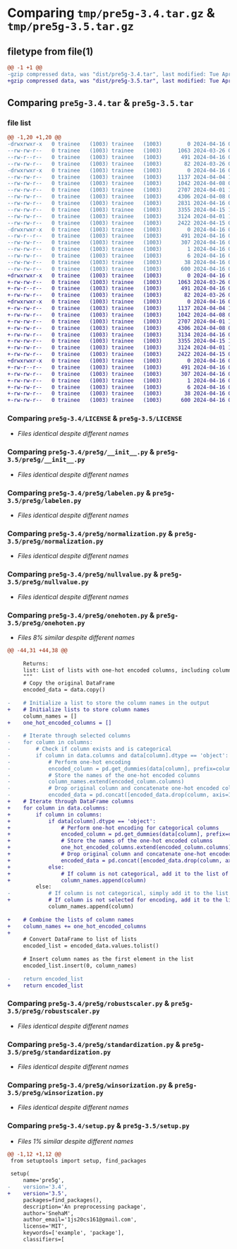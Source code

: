 # Comparing `tmp/pre5g-3.4.tar.gz` & `tmp/pre5g-3.5.tar.gz`

## filetype from file(1)

```diff
@@ -1 +1 @@
-gzip compressed data, was "dist/pre5g-3.4.tar", last modified: Tue Apr 16 04:11:59 2024, max compression
+gzip compressed data, was "dist/pre5g-3.5.tar", last modified: Tue Apr 16 04:30:06 2024, max compression
```

## Comparing `pre5g-3.4.tar` & `pre5g-3.5.tar`

### file list

```diff
@@ -1,20 +1,20 @@
-drwxrwxr-x   0 trainee   (1003) trainee   (1003)        0 2024-04-16 04:11:59.090962 pre5g-3.4/
--rw-rw-r--   0 trainee   (1003) trainee   (1003)     1063 2024-03-26 07:38:31.000000 pre5g-3.4/LICENSE
--rw-r--r--   0 trainee   (1003) trainee   (1003)      491 2024-04-16 04:11:59.089962 pre5g-3.4/PKG-INFO
--rw-rw-r--   0 trainee   (1003) trainee   (1003)       82 2024-03-26 07:39:06.000000 pre5g-3.4/README.md
-drwxrwxr-x   0 trainee   (1003) trainee   (1003)        0 2024-04-16 04:11:59.088962 pre5g-3.4/pre5g/
--rw-rw-r--   0 trainee   (1003) trainee   (1003)     1137 2024-04-04 11:14:45.000000 pre5g-3.4/pre5g/__init__.py
--rw-rw-r--   0 trainee   (1003) trainee   (1003)     1042 2024-04-08 06:54:23.000000 pre5g-3.4/pre5g/labelen.py
--rw-rw-r--   0 trainee   (1003) trainee   (1003)     2707 2024-04-01 11:33:46.000000 pre5g-3.4/pre5g/normalization.py
--rw-rw-r--   0 trainee   (1003) trainee   (1003)     4306 2024-04-08 09:30:56.000000 pre5g-3.4/pre5g/nullvalue.py
--rw-rw-r--   0 trainee   (1003) trainee   (1003)     2831 2024-04-16 04:07:05.000000 pre5g-3.4/pre5g/onehoten.py
--rw-rw-r--   0 trainee   (1003) trainee   (1003)     3355 2024-04-15 10:02:56.000000 pre5g-3.4/pre5g/robustscaler.py
--rw-rw-r--   0 trainee   (1003) trainee   (1003)     3124 2024-04-01 11:39:06.000000 pre5g-3.4/pre5g/standardization.py
--rw-rw-r--   0 trainee   (1003) trainee   (1003)     2422 2024-04-15 07:20:59.000000 pre5g-3.4/pre5g/winsorization.py
-drwxrwxr-x   0 trainee   (1003) trainee   (1003)        0 2024-04-16 04:11:59.089962 pre5g-3.4/pre5g.egg-info/
--rw-r--r--   0 trainee   (1003) trainee   (1003)      491 2024-04-16 04:11:59.000000 pre5g-3.4/pre5g.egg-info/PKG-INFO
--rw-rw-r--   0 trainee   (1003) trainee   (1003)      307 2024-04-16 04:11:59.000000 pre5g-3.4/pre5g.egg-info/SOURCES.txt
--rw-rw-r--   0 trainee   (1003) trainee   (1003)        1 2024-04-16 04:11:59.000000 pre5g-3.4/pre5g.egg-info/dependency_links.txt
--rw-rw-r--   0 trainee   (1003) trainee   (1003)        6 2024-04-16 04:11:59.000000 pre5g-3.4/pre5g.egg-info/top_level.txt
--rw-rw-r--   0 trainee   (1003) trainee   (1003)       38 2024-04-16 04:11:59.090962 pre5g-3.4/setup.cfg
--rw-rw-r--   0 trainee   (1003) trainee   (1003)      600 2024-04-16 04:11:54.000000 pre5g-3.4/setup.py
+drwxrwxr-x   0 trainee   (1003) trainee   (1003)        0 2024-04-16 04:30:06.575567 pre5g-3.5/
+-rw-rw-r--   0 trainee   (1003) trainee   (1003)     1063 2024-03-26 07:38:31.000000 pre5g-3.5/LICENSE
+-rw-r--r--   0 trainee   (1003) trainee   (1003)      491 2024-04-16 04:30:06.574567 pre5g-3.5/PKG-INFO
+-rw-rw-r--   0 trainee   (1003) trainee   (1003)       82 2024-03-26 07:39:06.000000 pre5g-3.5/README.md
+drwxrwxr-x   0 trainee   (1003) trainee   (1003)        0 2024-04-16 04:30:06.573567 pre5g-3.5/pre5g/
+-rw-rw-r--   0 trainee   (1003) trainee   (1003)     1137 2024-04-04 11:14:45.000000 pre5g-3.5/pre5g/__init__.py
+-rw-rw-r--   0 trainee   (1003) trainee   (1003)     1042 2024-04-08 06:54:23.000000 pre5g-3.5/pre5g/labelen.py
+-rw-rw-r--   0 trainee   (1003) trainee   (1003)     2707 2024-04-01 11:33:46.000000 pre5g-3.5/pre5g/normalization.py
+-rw-rw-r--   0 trainee   (1003) trainee   (1003)     4306 2024-04-08 09:30:56.000000 pre5g-3.5/pre5g/nullvalue.py
+-rw-rw-r--   0 trainee   (1003) trainee   (1003)     3134 2024-04-16 04:29:45.000000 pre5g-3.5/pre5g/onehoten.py
+-rw-rw-r--   0 trainee   (1003) trainee   (1003)     3355 2024-04-15 10:02:56.000000 pre5g-3.5/pre5g/robustscaler.py
+-rw-rw-r--   0 trainee   (1003) trainee   (1003)     3124 2024-04-01 11:39:06.000000 pre5g-3.5/pre5g/standardization.py
+-rw-rw-r--   0 trainee   (1003) trainee   (1003)     2422 2024-04-15 07:20:59.000000 pre5g-3.5/pre5g/winsorization.py
+drwxrwxr-x   0 trainee   (1003) trainee   (1003)        0 2024-04-16 04:30:06.574567 pre5g-3.5/pre5g.egg-info/
+-rw-r--r--   0 trainee   (1003) trainee   (1003)      491 2024-04-16 04:30:06.000000 pre5g-3.5/pre5g.egg-info/PKG-INFO
+-rw-rw-r--   0 trainee   (1003) trainee   (1003)      307 2024-04-16 04:30:06.000000 pre5g-3.5/pre5g.egg-info/SOURCES.txt
+-rw-rw-r--   0 trainee   (1003) trainee   (1003)        1 2024-04-16 04:30:06.000000 pre5g-3.5/pre5g.egg-info/dependency_links.txt
+-rw-rw-r--   0 trainee   (1003) trainee   (1003)        6 2024-04-16 04:30:06.000000 pre5g-3.5/pre5g.egg-info/top_level.txt
+-rw-rw-r--   0 trainee   (1003) trainee   (1003)       38 2024-04-16 04:30:06.575567 pre5g-3.5/setup.cfg
+-rw-rw-r--   0 trainee   (1003) trainee   (1003)      600 2024-04-16 04:29:51.000000 pre5g-3.5/setup.py
```

### Comparing `pre5g-3.4/LICENSE` & `pre5g-3.5/LICENSE`

 * *Files identical despite different names*

### Comparing `pre5g-3.4/pre5g/__init__.py` & `pre5g-3.5/pre5g/__init__.py`

 * *Files identical despite different names*

### Comparing `pre5g-3.4/pre5g/labelen.py` & `pre5g-3.5/pre5g/labelen.py`

 * *Files identical despite different names*

### Comparing `pre5g-3.4/pre5g/normalization.py` & `pre5g-3.5/pre5g/normalization.py`

 * *Files identical despite different names*

### Comparing `pre5g-3.4/pre5g/nullvalue.py` & `pre5g-3.5/pre5g/nullvalue.py`

 * *Files identical despite different names*

### Comparing `pre5g-3.4/pre5g/onehoten.py` & `pre5g-3.5/pre5g/onehoten.py`

 * *Files 8% similar despite different names*

```diff
@@ -44,31 +44,38 @@
 
     Returns:
     list: List of lists with one-hot encoded columns, including column names.
     """
     # Copy the original DataFrame
     encoded_data = data.copy()
     
-    # Initialize a list to store the column names in the output
+    # Initialize lists to store column names
     column_names = []
+    one_hot_encoded_columns = []
     
-    # Iterate through selected columns
-    for column in columns:
-        # Check if column exists and is categorical
-        if column in data.columns and data[column].dtype == 'object':
-            # Perform one-hot encoding
-            encoded_column = pd.get_dummies(data[column], prefix=column)
-            # Store the names of the one-hot encoded columns
-            column_names.extend(encoded_column.columns)
-            # Drop original column and concatenate one-hot encoded columns
-            encoded_data = pd.concat([encoded_data.drop(column, axis=1), encoded_column], axis=1)
+    # Iterate through DataFrame columns
+    for column in data.columns:
+        if column in columns:
+            if data[column].dtype == 'object':
+                # Perform one-hot encoding for categorical columns
+                encoded_column = pd.get_dummies(data[column], prefix=column)
+                # Store the names of the one-hot encoded columns
+                one_hot_encoded_columns.extend(encoded_column.columns)
+                # Drop original column and concatenate one-hot encoded columns
+                encoded_data = pd.concat([encoded_data.drop(column, axis=1), encoded_column], axis=1)
+            else:
+                # If column is not categorical, add it to the list of column names before one-hot encoded columns
+                column_names.append(column)
         else:
-            # If column is not categorical, simply add it to the list of column names
+            # If column is not selected for encoding, add it to the list of column names
             column_names.append(column)
     
+    # Combine the lists of column names
+    column_names += one_hot_encoded_columns
+    
     # Convert DataFrame to list of lists
     encoded_list = encoded_data.values.tolist()
     
     # Insert column names as the first element in the list
     encoded_list.insert(0, column_names)
     
-    return encoded_list
+    return encoded_list
```

### Comparing `pre5g-3.4/pre5g/robustscaler.py` & `pre5g-3.5/pre5g/robustscaler.py`

 * *Files identical despite different names*

### Comparing `pre5g-3.4/pre5g/standardization.py` & `pre5g-3.5/pre5g/standardization.py`

 * *Files identical despite different names*

### Comparing `pre5g-3.4/pre5g/winsorization.py` & `pre5g-3.5/pre5g/winsorization.py`

 * *Files identical despite different names*

### Comparing `pre5g-3.4/setup.py` & `pre5g-3.5/setup.py`

 * *Files 1% similar despite different names*

```diff
@@ -1,12 +1,12 @@
 from setuptools import setup, find_packages
 
 setup(
     name='pre5g',
-    version='3.4',
+    version='3.5',
     packages=find_packages(),
     description='An preprocessing package',
     author='SnehaM',
     author_email='1js20cs161@gmail.com',
     license='MIT',
     keywords=['example', 'package'],
     classifiers=[
```

